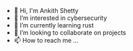 - 👋 Hi, I'm Ankith Shetty
- 👀 I’m interested in cybersecurity
- 🌱 I’m currently learning rust
- 💞️ I’m looking to collaborate on projects
- 📫 How to reach me ...

<!---
AnkithShetty397/AnkithShetty397 is a ✨ special ✨ repository because its `README.md` (this file) appears on your GitHub profile.
You can click the Preview link to take a look at your changes.
--->
